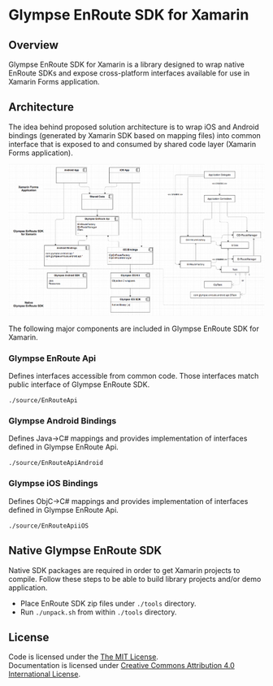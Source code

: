 # Glympse EnRoute SDK for Xamarin

## Overview

Glympse EnRoute SDK for Xamarin is a library designed to wrap native EnRoute SDKs
and expose cross-platform interfaces available for use in Xamarin Forms application.

## Architecture

The idea behind proposed solution architecture is to wrap iOS and Android bindings
(generated by Xamarin SDK based on mapping files) into common interface that is exposed to
and consumed by shared code layer (Xamarin Forms application).

![High Level Design](./docs/images/high_level_design.png)

The following major components are included in Glympse EnRoute SDK for Xamarin.

### Glympse EnRoute Api

Defines interfaces accessible from common code. Those interfaces match
public interface of Glympse EnRoute SDK.

```
./source/EnRouteApi
```

### Glympse Android Bindings

Defines Java->C# mappings and provides implementation of interfaces defined in Glympse EnRoute Api.

```
./source/EnRouteApiAndroid
```

### Glympse iOS Bindings

Defines ObjC->C# mappings and provides implementation of interfaces defined in Glympse EnRoute Api.

```
./source/EnRouteApiiOS
```

## Native Glympse EnRoute SDK

Native SDK packages are required in order to get Xamarin projects to compile.
Follow these steps to be able to build library projects and/or demo application.

- Place EnRoute SDK zip files under ```./tools``` directory.
- Run ```./unpack.sh``` from within ```./tools``` directory.

## License

Code is licensed under the [The MIT License](http://opensource.org/licenses/MIT). <br>
Documentation is licensed under [Creative Commons Attribution 4.0 International License](https://creativecommons.org/licenses/by/4.0/).
